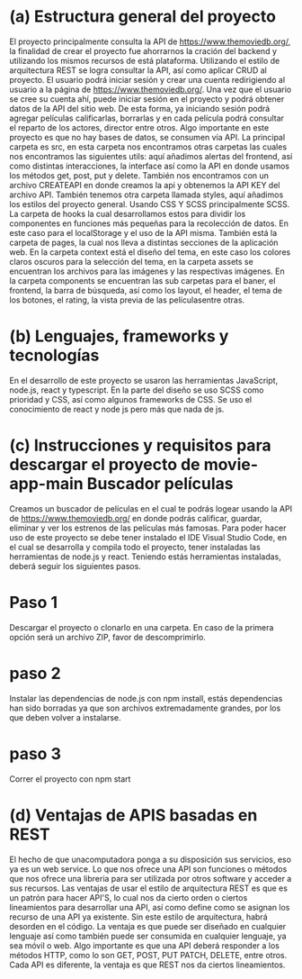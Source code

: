 # (a) Estructura general del proyecto 
El proyecto principalmente consulta la API de https://www.themoviedb.org/, la finalidad de crear el proyecto fue ahorrarnos la cración del backend y utilizando los mismos recursos de está plataforma. Utilizando el estilo de arquitectura REST se logra consultar la API, así como aplicar CRUD al proyecto. El usuario podrá iniciar sesión y crear una cuenta redirigiendo al usuario a la página de https://www.themoviedb.org/. Una vez que el usuario se cree su cuenta ahí, puede iniciar sesión en el proyecto y podrá obtener datos de la API del sitio web. De esta forma, ya iniciando sesión podrá agregar películas calificarlas, borrarlas y en cada película podrá consultar el reparto de los actores, director entre otros. Algo importante en este proyecto es que no hay bases de datos, se consumen vía API.
La principal carpeta es src, en esta carpeta nos encontramos otras carpetas las cuales nos encontramos las siguientes utils: aquí añadimos alertas del frontend, así como distintas interacciones, la interface así como la API en donde usamos los métodos get, post, put y delete. También nos encontramos con un archivo CREATEAPI en donde creamos la api y obtenemos la API KEY del archivo API. También tenemos otra carpeta llamada styles, aquí añadimos los estilos del proyecto general. Usando CSS Y SCSS principalmente SCSS. La carpeta de hooks la cual desarrollamos estos para dividir los componentes en funciones más pequeñas para la recolección de datos. En este caso para el localStorage y el uso de la API misma. También está la carpeta de pages, la cual nos lleva a distintas secciones de la aplicación web. En la carpeta context está el diseño del tema, en este caso los colores claros  oscuros para la selección del tema, en la carpeta assets se encuentran los archivos para las imágenes y las respectivas imágenes. En la carpeta components se encuentran las sub carpetas para el baner, el frontend, la barra de búsqueda, así como los layout, el header, el tema de los botones, el rating, la vista previa de las películasentre otras. 

# (b) Lenguajes, frameworks y tecnologías
En el desarrollo de este proyecto se usaron las herramientas JavaScript, node.js, react y typescript. En la parte del diseño se uso SCSS como prioridad y CSS, así como algunos frameworks de CSS. Se uso el conocimiento de react y node js pero más que nada de js. 

# (c) Instrucciones y requisitos para descargar el proyecto de movie-app-main Buscador películas 
Creamos un buscador de películas en el cual te podrás logear usando la API de https://www.themoviedb.org/ en donde podrás calificar, guardar, eliminar y ver los estrenos 
de las películas más famosas. Para poder hacer uso de este proyecto se debe tener instalado el IDE Visual Studio Code, en el cual se desarrolla y compila todo el proyecto, tener instaladas las herramientas de node.js y react. Teniendo estás herramientas instaladas, deberá seguir los siguientes pasos. 
# Paso 1 
Descargar el proyecto o clonarlo en una carpeta. En caso de la primera opción será un archivo ZIP, favor de descomprimirlo. 
# paso 2 
Instalar las dependencias de node.js con npm install, estás dependencias han sido borradas ya que son archivos extremadamente grandes, por los que deben volver a instalarse. 
# paso 3 
Correr el proyecto con npm start 
 
 # (d) Ventajas de APIS basadas en REST
 El hecho de que unacomputadora ponga a su disposición sus servicios, eso ya es un web service. Lo que nos ofrece una API son funciones o métodos que nos ofrece una libreria para ser utilizada por otros software y acceder a sus recursos. Las ventajas de usar el estilo de arquitectura REST es que es un patrón para hacer API'S, lo cual nos da cierto orden o ciertos lineamientos para desarrollar una API, así como define como se asignan los recurso de una API ya existente. Sin este estilo de arquitectura, habrá desorden en el código. La ventaja es que puede ser diseñado en cualquier lenguaje así como también puede ser consumida en cualquier lenguaje, ya sea móvil o web. Algo importante es que una API deberá responder a los métodos HTTP, como lo son GET, POST, PUT PATCH, DELETE, entre otros. Cada API es diferente, la ventaja es que REST nos da ciertos lineamientos. 
 

